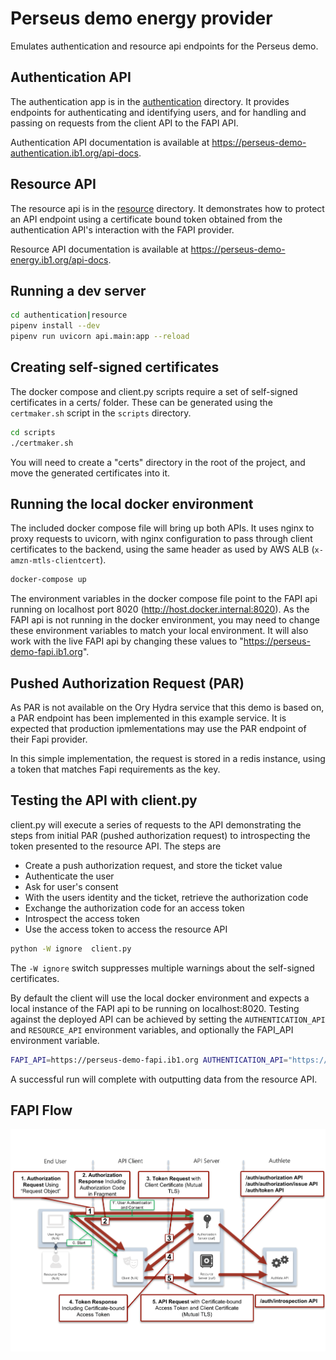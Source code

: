 # Perseus demo energy provider

Emulates authentication and resource api endpoints for the Perseus demo.

## Authentication API

The authentication app is in the [authentication](authentication) directory. It provides endpoints for authenticating and identifying users, and for handling and passing on requests from the client API to the FAPI API.

Authentication API documentation is available at https://perseus-demo-authentication.ib1.org/api-docs.

## Resource API

The resource api is in the [resource](resource) directory. It demonstrates how to protect an API endpoint using a certificate bound token obtained from the authentication API's interaction with the FAPI provider.

Resource API documentation is available at https://perseus-demo-energy.ib1.org/api-docs.

## Running a dev server

```bash
cd authentication|resource
pipenv install --dev
pipenv run uvicorn api.main:app --reload
```

## Creating self-signed certificates

The docker compose and client.py scripts require a set of self-signed certificates in a certs/ folder. These can be generated using the `certmaker.sh` script in the `scripts` directory.

```bash
cd scripts
./certmaker.sh
```

You will need to create a "certs" directory in the root of the project, and move the generated certificates into it.

## Running the local docker environment

The included docker compose file will bring up both APIs. It uses nginx to proxy requests to uvicorn, with nginx configuration to pass through client certificates to the backend, using the same header as used by AWS ALB (`x-amzn-mtls-clientcert`).

```bash
docker-compose up
```

The environment variables in the docker compose file point to the FAPI api running on localhost port 8020 (http://host.docker.internal:8020). As the FAPI api is not running in the docker environment, you may need to change these environment variables to match your local environment. It will also work with the live FAPI api by changing these values to "https://perseus-demo-fapi.ib1.org".

## Pushed Authorization Request (PAR)

As PAR is not available on the Ory Hydra service that this demo is based on, a PAR endpoint has been implemented in this example service. It is expected that production ipmlementations may use the PAR endpoint of their Fapi provider.

In this simple implementation, the request is stored in a redis instance, using a token that matches Fapi requirements as the key.

## Testing the API with client.py

client.py will execute a series of requests to the API demonstrating the steps from initial PAR (pushed authorization request) to introspecting the token presented to the resource API. The steps are

- Create a push authorization request, and store the ticket value
- Authenticate the user
- Ask for user's consent
- With the users identity and the ticket, retrieve the authorization code
- Exchange the authorization code for an access token
- Introspect the access token
- Use the access token to access the resource API

```bash
python -W ignore  client.py
```

The `-W ignore` switch suppresses multiple warnings about the self-signed certificates.

By default the client will use the local docker environment and expects a local instance of the FAPI api to be running on localhost:8020. Testing against the deployed API can be achieved by setting the `AUTHENTICATION_API` and `RESOURCE_API` environment variables, and optionally the FAPI_API environment variable.

```bash
FAPI_API=https://perseus-demo-fapi.ib1.org AUTHENTICATION_API="https://perseus-demo-authentication.ib1.org" RESOURCE_API=https://perseus-demo-energy.ib1.org python -W ignore  client.py
```

A successful run will complete with outputting data from the resource API.

## FAPI Flow

![FAPI Flow diagram](docs/fapi-authlete-flow.png)
